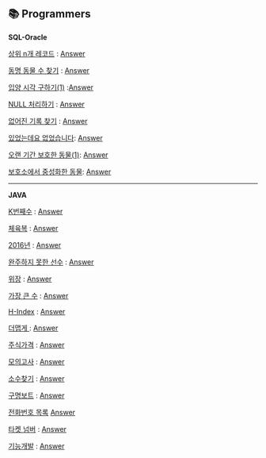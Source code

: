:books: **Programmers**
--

**SQL-Oracle**

[상위 n개 레코드](https://programmers.co.kr/learn/courses/30/lessons/59405) : [Answer](https://github.com/kimjinmi/MyAlgorithm/blob/master/Programmers/SQL/select01.sql)

[동명 동물 수 찾기](https://programmers.co.kr/learn/courses/30/lessons/59041) : [Answer](https://github.com/kimjinmi/MyAlgorithm/blob/master/Programmers/SQL/groupby01.sql)

[입양 시각 구하기(1)](https://programmers.co.kr/learn/courses/30/lessons/59412) :[Answer](https://github.com/kimjinmi/MyAlgorithm/blob/master/Programmers/SQL/groupby02.sql)

[NULL 처리하기](https://programmers.co.kr/learn/courses/30/lessons/59410) : [Answer](https://github.com/kimjinmi/MyAlgorithm/blob/master/Programmers/SQL/isnull01.sql)

[없어진 기록 찾기](https://programmers.co.kr/learn/courses/30/lessons/59042) : [Answer](https://github.com/kimjinmi/MyAlgorithm/blob/master/Programmers/SQL/join01.sql)

[있었는데요 없었습니다](https://programmers.co.kr/learn/courses/30/lessons/59043): [Answer](https://github.com/kimjinmi/MyAlgorithm/blob/master/Programmers/SQL/join02.sql)

[오랜 기간 보호한 동물(1)](https://programmers.co.kr/learn/courses/30/lessons/59044): [Answer](https://github.com/kimjinmi/MyAlgorithm/blob/master/Programmers/SQL/join03.sql)

[보호소에서 중성화한 동물](https://programmers.co.kr/learn/courses/30/lessons/59045): [Answer](https://github.com/kimjinmi/MyAlgorithm/blob/master/Programmers/SQL/join04.sql)

---

**JAVA**

[K번째수](https://programmers.co.kr/learn/courses/30/lessons/42748) : [Answer](https://github.com/kimjinmi/MyAlgorithm/blob/master/Programmers/JAVA/122901.java)

[체육복](https://programmers.co.kr/learn/courses/30/lessons/42862#) : [Answer](https://github.com/kimjinmi/MyAlgorithm/blob/master/Programmers/JAVA/122902.java)

[2016년](https://programmers.co.kr/learn/courses/30/lessons/12901) : [Answer](https://github.com/kimjinmi/MyAlgorithm/blob/master/Programmers/JAVA/122903.java)

[완주하지 못한 선수](https://programmers.co.kr/learn/courses/30/lessons/42576) : [Answer](https://github.com/kimjinmi/MyAlgorithm/blob/master/Programmers/JAVA/123001.java)

[위장](https://programmers.co.kr/learn/courses/30/lessons/42578) : [Answer](https://github.com/kimjinmi/MyAlgorithm/blob/master/Programmers/JAVA/123101.java)

[가장 큰 수](https://programmers.co.kr/learn/courses/30/lessons/42746) : [Answer](https://github.com/kimjinmi/MyAlgorithm/blob/master/Programmers/JAVA/21010101.java)

[H-Index](https://programmers.co.kr/learn/courses/30/lessons/42747) : [Answer](https://github.com/kimjinmi/MyAlgorithm/blob/master/Programmers/JAVA/21010102.java)

[더맵게 ](https://programmers.co.kr/learn/courses/30/lessons/42626):  [Answer](https://github.com/kimjinmi/MyAlgorithm/blob/master/Programmers/JAVA/21010201.java)

[주식가격](https://programmers.co.kr/learn/courses/30/lessons/42584) : [Answer](https://github.com/kimjinmi/MyAlgorithm/blob/master/Programmers/JAVA/21010301.java)

[모의고사](https://programmers.co.kr/learn/courses/30/lessons/42840) : [Answer](https://github.com/kimjinmi/MyAlgorithm/blob/master/Programmers/JAVA/21010401.java)

[소수찾기](https://programmers.co.kr/learn/courses/30/lessons/42839) : [Answer](https://github.com/kimjinmi/MyAlgorithm/blob/master/Programmers/JAVA/21010402.java)

[구명보트](https://programmers.co.kr/learn/courses/30/lessons/42885) :  [Answer](https://github.com/kimjinmi/MyAlgorithm/blob/master/Programmers/JAVA/21010501.java)

[전화번호 목록](https://programmers.co.kr/learn/courses/30/lessons/42577) [Answer](https://github.com/kimjinmi/MyAlgorithm/blob/master/Programmers/JAVA/21010601.java)

[타켓 넘버](https://programmers.co.kr/learn/courses/30/lessons/43165) : [Answer](https://github.com/kimjinmi/MyAlgorithm/blob/master/Programmers/JAVA/21011001.java)

[기능개발](https://programmers.co.kr/learn/courses/30/lessons/42586) : [Answer]()